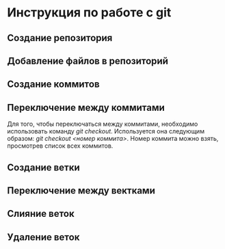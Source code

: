 # Инструкция по работе с git

## Создание репозитория

## Добавление файлов в репозиторий

## Создание коммитов

## Переключение между коммитами
Для того, чтобы переключаться между коммитами, необходимо использовать команду *git checkout*. Используется она следующим образом: *git checkout <номер коммита>*. Номер коммита можно взять, просмотрев список всех коммитов. 

## Создание ветки

## Переключение между вектками

## Слияние веток

## Удаление веток